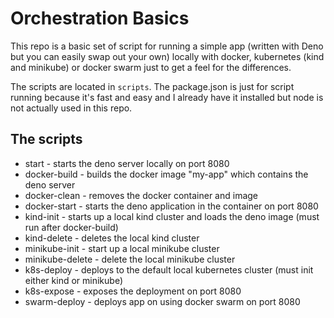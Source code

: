 # Orchestration Basics

This repo is a basic set of script for running a simple app (written with Deno but you can easily swap out your own) locally with docker, kubernetes (kind and minikube) or docker swarm just to get a feel for the differences.

The scripts are located in `scripts`.  The package.json is just for script running because it's fast and easy and I already have it installed but node is not actually used in this repo.

## The scripts

- start - starts the deno server locally on port 8080
- docker-build - builds the docker image "my-app" which contains the deno server
- docker-clean - removes the docker container and image
- docker-start - starts the deno application in the container on port 8080
- kind-init - starts up a local kind cluster and loads the deno image (must run after docker-build)
- kind-delete - deletes the local kind cluster
- minikube-init - start up a local minikube cluster
- minikube-delete - delete the local minikube cluster
- k8s-deploy - deploys to the default local kubernetes cluster (must init either kind or minikube)
- k8s-expose - exposes the deployment on port 8080
- swarm-deploy - deploys app on using docker swarm on port 8080